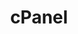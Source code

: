 ---
title: cPanel
description: "cPanel is a commercial web-based control panel for server systems. It can help ease the burden of common system administration tasks such as website creation, database deployment and management, and more. This guide will help you get up and running with cPanel on your CentOS Linode."
authors: ["Linode"]
contributors: ["Linode"]
published: 2020-09-01
keywords: ["cPanel"]
license: '[CC BY-ND 4.0](https://creativecommons.org/licenses/by-nd/4.0)'
show_in_lists: true
aliases: ['/websites/cms/cpanel/']
---